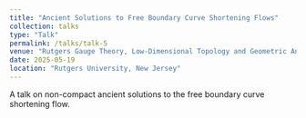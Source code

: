 ```yaml
---
title: "Ancient Solutions to Free Boundary Curve Shortening Flows"
collection: talks
type: "Talk"
permalink: /talks/talk-5
venue: "Rutgers Gauge Theory, Low-Dimensional Topology and Geometric Analysis"
date: 2025-05-19
location: "Rutgers University, New Jersey"
---
```

A talk on non-compact ancient solutions to the free boundary curve shortening flow.

